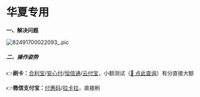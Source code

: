 # 华夏专用

**一、解决问题**

![82491700022093_.pic](https://cos.zjkmkj.com/media/2024/08/20/1d331af06e90c038ac492fcb65133ba5-2.webp)

##### 二、操作姿势

👉**刷卡：**[合利宝](tool/hlb.md)/[安心付](tool/axf.md)/[恒信通](tool/hxt.md)/[云付宝](tool/yfb.md)，小额测试（[:link: 点此查询](https://www.zjkmkj.com/Weixin/index)）有分直接大额

👉**微信支付宝：**[付惠码](tool/fhm.md)/[拉卡拉](tool/lkl.md)，直接刷
